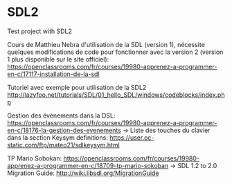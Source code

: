 # SDL2
Test project with SDL2

Cours de Matthieu Nebra d'utilisation de la SDL (version 1), nécessite quelques modifications de code pour fonctionner avec la version 2 (version 1 plus disponible sur le site officiel):
https://openclassrooms.com/fr/courses/19980-apprenez-a-programmer-en-c/17117-installation-de-la-sdl

Tutoriel avec exemple pour utilisation de la SDL2
http://lazyfoo.net/tutorials/SDL/01_hello_SDL/windows/codeblocks/index.php

Gestion des évènements dans la DSL: https://openclassrooms.com/fr/courses/19980-apprenez-a-programmer-en-c/18176-la-gestion-des-evenements
      -> Liste des touches du clavier dans la section Keysym definitions: https://user.oc-static.com/ftp/mateo21/sdlkeysym.html
 
TP Mario Sobokan: https://openclassrooms.com/fr/courses/19980-apprenez-a-programmer-en-c/18709-tp-mario-sokoban
      ->  SDL 1.2 to 2.0 Migration Guide: http://wiki.libsdl.org/MigrationGuide


